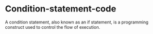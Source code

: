 # Condition-statement-code
A condition statement, also known as an if statement, is a programming construct used to control the flow of execution.
